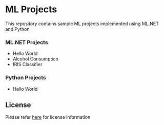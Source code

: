 # ML Projects
This repository contains sample ML projects implemented using ML.NET and Python

### ML.NET Projects
* Hello World 
* Alcohol Consumption
* IRIS Classifier


### Python Projects
* Hello World

## License
Please refer [here](LICENSE) for license information
